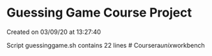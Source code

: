 # Guessing Game Course Project

Created on 03/09/20 at 13:27:40

Script guessinggame.sh contains 22 lines
#   C o u r s e r a _ u n i x _ w o r k b e n c h  
 